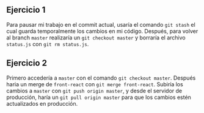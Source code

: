 ## Ejercicio 1
Para pausar mi trabajo en el commit actual, usaría el comando `git stash` el cual guarda temporalmente los cambios en mi código. Después, para volver al branch `master` realizaría un `git checkout master` y borraría el archivo `status.js` con `git rm status.js`.

## Ejercicio 2
Primero accedería a `master` con el comando `git checkout master`. Después haria un merge de `front-react` con `git merge front-react`.
Subiría los cambios a `master` con `git push origin master`, y desde el servidor de producción, haría un `git pull origin master` para que los cambios estén actualizados en producción.

